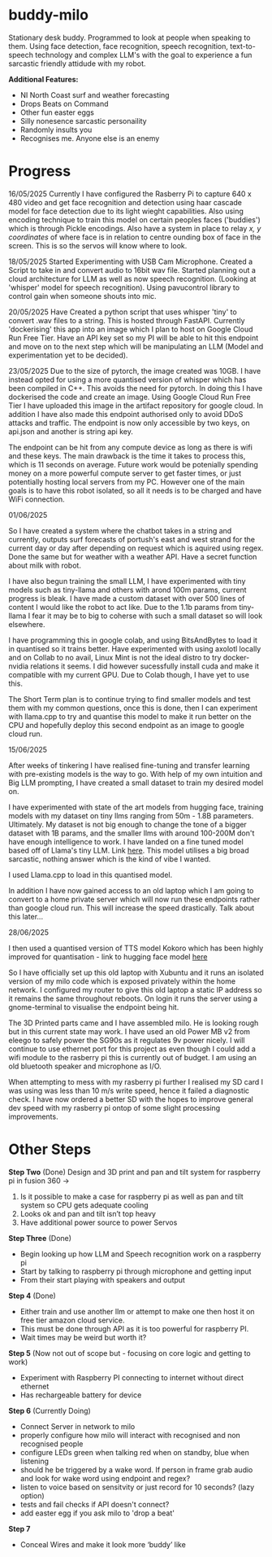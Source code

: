 # buddy-milo
Stationary desk buddy. Programmed to look at people when speaking to them. Using face detection, face recognition, speech recognition, text-to-speech technology and complex LLM's with the goal to experience a fun sarcastic friendly attidude with my robot.

**Additional Features:**
- NI North Coast surf and weather forecasting
- Drops Beats on Command
- Other fun easter eggs
- Silly nonesence sarcastic personaility
- Randomly insults you
- Recognises me. Anyone else is an enemy

# Progress

16/05/2025
Currently I have configured the Rasberry Pi to capture 640 x 480 video and get face recognition and detection using haar cascade model for face detection due to its light wieght capabilities. Also using encoding technique to train this model on certain peoples faces ('buddies') which is through Pickle encodings. Also have a system in place to relay _x, y coordinates_ of where face is in relation to centre ounding box of face in the screen. This is so the servos will know where to look.


18/05/2025
Started Experimenting with USB Cam Microphone. Created a Script to take in and convert audio to 16bit wav file.
Started planning out a cloud architecture for LLM as well as now speech recognition. (Looking at 'whisper' model for speech recognition).
Using pavucontrol library to control gain when someone shouts into mic.

20/05/2025
Have Created a python script that uses whisper 'tiny' to convert .wav files to a string. This is hosted through FastAPI. Currently 'dockerising' this app into an image which I plan to host on Google Cloud Run Free Tier. Have an API key set so my PI will be able to hit this endpoint and move on to the next step which will be manipulating an LLM (Model and experimentation yet to be decided).

23/05/2025
Due to the size of pytorch, the image created was 10GB. I have instead opted for using a more quantised version of whisper which has been compiled in C++. This avoids the need for pytorch. In doing this I have dockerised the code and create an image.
Using Google Cloud Run Free Tier I have uploaded this image in the artifact repository for google cloud. In addition I have also made this endpoint authorised only to avoid DDoS attacks and traffic. The endpoint is now only accessible by two keys, on api.json and another is string api key.

The endpoint can be hit from any compute device as long as there is wifi and these keys. The main drawback is the time it takes to process this, which is 11 seconds on average. Future work would be potenially spending money on a more powerful compute server to get faster times, or just potentially hosting local servers from my PC. However one of the main goals is to have this robot isolated, so all it needs is to be charged and have WiFi connection.

01/06/2025

So I have created a system where the chatbot takes in a string and currently, outputs surf forecasts of portush's east and west strand for the current day or day after depending on request which is aquired using regex. Done the same but for weather with a weather API. Have a secret function about milk with robot.

I have also begun training the small LLM, I have experimented with tiny models such as tiny-llama and others with arond 100m params, current progress is bleak. I have made a custom dataset with over 500 lines of content I would like the robot to act like. Due to the 1.1b params from tiny-llama I fear it may be to big to coherse with such a small dataset so will look elsewhere.

I have programming this in google colab, and using BitsAndBytes to load it in quantised so it trains better. Have experimented with using axolotl locally and on Collab to no avail, Linux Mint is not the ideal distro to try docker-nvidia relations it seems. I did however sucessfully install cuda and make it compatible with my current GPU. Due to Colab though, I have yet to use this.

The Short Term plan is to continue trying to find smaller models and test them with my common questions, once this is done, then I can experiment with llama.cpp to try and quantise this model to make it run better on the CPU and hopefully deploy this second endpoint as an image to google cloud run.

15/06/2025

After weeks of tinkering I have realised fine-tuning and transfer learning with pre-existing models is the way to go. With help of my own intuition and Big LLM prompting, I have created a small dataset to train my desired model on.

I have experimented with state of the art models from hugging face, training models with my dataset on tiny llms ranging from 50m - 1.8B parameters. Ultimately. My dataset is not big enough to change the tone of a bigger dataset with 1B params, and the smaller llms with around 100-200M don't have enough intelligence to work. I have landed on a fine tuned model based off of Llama's tiny LLM. Link [here](https://huggingface.co/AlexandrosChariton/SarcasMLL-1B). This model utilises a big broad sarcastic, nothing answer which is the kind of vibe I wanted.

I used Llama.cpp to load in this quantised model.

In addition I have now gained access to an old laptop which I am going to convert to a home private server which will now run these endpoints rather than google cloud run. This will increase the speed drastically. Talk about this later...

28/06/2025

I then used a quantised version of TTS model Kokoro which has been highly improved for quantisation - link to hugging face model [here](https://huggingface.co/hexgrad/Kokoro-82M)

So I have officially set up this old laptop with Xubuntu and it runs an isolated version of my milo code which is exposed privately within the home network. I configured my router to give this old laptop a static IP address so it remains the same throughout reboots. On login it runs the server using a gnome-terminal to visualise the endpoint being hit.

The 3D Printed parts came and I have assembled milo. He is looking rough but in this current state may work. I have used an old Power MB v2 from eleego to safely power the SG90s as it regulates 9v power nicely. I will continue to use ethernet port for this project as even though I could add a wifi module to the rasberry pi this is currently out of budget. I am using an old bluetooth speaker and microphone as I/O.

When attempting to mess with my rasberry pi further I realised my SD card I was using was less than 10 m/s write speed, hence it failed a diagnostic check. I have now ordered a better SD with the hopes to improve general dev speed with my rasberry pi ontop of some slight processing improvements.

# Other Steps
**Step Two** (Done)
Design and 3D print and pan and tilt system for raspberry pi in fusion 360 ->
1. Is it possible to make a case for raspberry pi as well as pan and tilt system so CPU gets adequate cooling
2. Looks ok and pan and tilt isn’t top heavy
3. Have additional power source to power Servos

**Step Three** (Done)
- Begin looking up how LLM and Speech recognition work on a raspberry pi
- Start by talking to raspberry pi through microphone and getting input
- From their start playing with speakers and output

**Step 4** (Done)
- Either train and use another llm or attempt to make one then host it on free tier amazon cloud service. 
- This must be done through API as it is too powerful for raspberry PI. 
- Wait times may be weird but worth it?

**Step 5** (Now not out of scope but - focusing on core logic and getting to work)
- Experiment with Raspberry PI connecting to internet without direct ethernet
- Has rechargeable battery for device

**Step 6** (Currently Doing)
- Connect Server in network to milo
- properly configure how milo will interact with recognised and non recognised people
- configure LEDs green when talking red when on standby, blue when listening
- should he be triggered by a wake word. If person in frame grab audio and look for wake word using endpoint and regex?
- listen to voice based on sensitvity or just record for 10 seconds? (lazy option)
- tests and fail checks if API doesn't connect?
- add easter egg if you ask milo to 'drop a beat'
  
**Step 7**
- Conceal Wires and make it look more ‘buddy’ like
